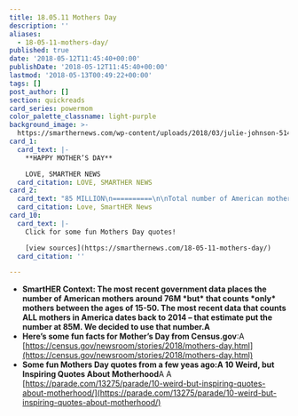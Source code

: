 ```yaml
---
title: 18.05.11 Mothers Day
description: ''
aliases:
  - 18-05-11-mothers-day/
published: true
date: '2018-05-12T11:45:40+00:00'
publishDate: '2018-05-12T11:45:40+00:00'
lastmod: '2018-05-13T00:49:22+00:00'
tags: []
post_author: []
section: quickreads
card_series: powermom
color_palette_classname: light-purple
background_image: >-
  https://smarthernews.com/wp-content/uploads/2018/03/julie-johnson-514058-unsplash-scaled.jpg
card_1:
  card_text: |-
    **HAPPY MOTHER’S DAY**

    LOVE, SMARTHER NEWS
  card_citation: LOVE, SMARTHER NEWS
card_2:
  card_text: "85 MILLION\n==========\n\nTotal number of American mothers as of last count.\n--------------------------------------------------\n\n> **‘Being a mom has made me so tired. And so happy.’**\n> \n> Tina Fey\n\nLove, SmartHER News"
  card_citation: Love, SmartHER News
card_10:
  card_text: |-
    Click for some fun Mothers Day quotes!

    [view sources](https://smarthernews.com/18-05-11-mothers-day/)
  card_citation: ''

---
```

*   **SmartHER Context: The most recent government data places the number of American mothers around 76M \*but\* that counts \*only\* mothers between the ages of 15-50. The most recent data that counts ALL mothers in America dates back to 2014 – that estimate put the number at 85M. We decided to use that number.A**
*   **Here’s some fun facts for Mother’s Day from Census.gov**:A [https://census.gov/newsroom/stories/2018/mothers-day.html](https://census.gov/newsroom/stories/2018/mothers-day.html)
*   **Some fun Mothers Day quotes from a few yeas ago:A 10 Weird, but Inspiring Quotes About Motherhood**A A [https://parade.com/13275/parade/10-weird-but-inspiring-quotes-about-motherhood/](https://parade.com/13275/parade/10-weird-but-inspiring-quotes-about-motherhood/)